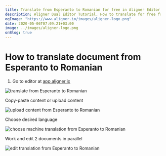 ```yaml
---
title: Translate from Esperanto to Romanian for free in Aligner Editor
description: Aligner Dual Editor Tutorial. How to translate for free from Esperanto to Romanian. Aligner is multilingual document management platform. 
ogImage: "https://www.aligner.io/images/aligner-logo.png"
date: 2020-05-06T07:09:21+03:00
image: ../images/aligner-logo.png
onBlog: true
---
```


# How to translate document from Esperanto to Romanian

1. Go to editor at [app.aligner.io](https://app.aligner.io "Aligner App web page")

![translate from Esperanto to Romanian](../aligner-blank-editor.png "translate from Esperanto to Romanian")

Copy-paste content or upload content

![upload content from Esperanto to Romanian](../aligner-uploaded-document.png "upload content from Esperanto to Romanian")

Choose desired language

![choose machine translation from Esperanto to Romanian](../aligner-language-dropdown.png "choose machine translation from Esperanto to Romanian")

Work and edit 2 documents in parallel

![edit translation from Esperanto to Romanian](../aligner-double-sitded-editor.png "edit translation from Esperanto to Romanian")

